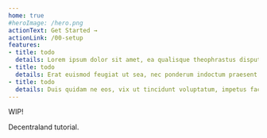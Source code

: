 ```yaml
---
home: true
#heroImage: /hero.png
actionText: Get Started →
actionLink: /00-setup
features:
- title: todo
  details: Lorem ipsum dolor sit amet, ea qualisque theophrastus disputationi sed.
- title: todo
  details: Erat euismod feugiat ut sea, nec ponderum indoctum praesent cu. Pri ut sumo denique definitiones.
- title: todo
  details: Duis quidam ne eos, vix ut tincidunt voluptatum, impetus facilis ea his.
---
```



WIP!

Decentraland tutorial.
